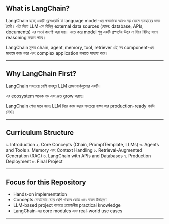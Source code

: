 ## What is LangChain?

LangChain হচ্ছে একটি ফ্রেমওয়ার্ক যা language model-এর ক্ষমতাকে আরও বড় স্কেলে ব্যবহারের জন্য তৈরি। এটা দিয়ে LLM-কে বিভিন্ন external data sources (যেমন: database, APIs, documents) এর সাথে কানেক্ট করা যায়। এতে করে model শুধু একটি প্রম্পটের উত্তর না দিয়ে বিভিন্ন ধাপে reasoning করতে পারে।

LangChain মূলত chain, agent, memory, tool, retriever এই সব component-এর মাধ্যমে কাজ করে এবং complex application বানাতে সাহায্য করে।

---

## Why LangChain First?

LangChain সবচেয়ে বেশি ব্যবহৃত LLM ফ্রেমওয়ার্কগুলোর একটি।

এর ecosystem অনেক বড় এবং দ্রুত grow করছে।

LangChain শেখা মানে হচ্ছে LLM নিয়ে কাজ করার সবচেয়ে বাস্তব আর production-ready পথটা শেখা।

---

## Curriculum Structure

১. Introduction
২. Core Concepts (Chain, PromptTemplate, LLMs)
৩. Agents and Tools
৪. Memory এবং Context Handling
৫. Retrieval-Augmented Generation (RAG)
৬. LangChain with APIs and Databases
৭. Production Deployment
৮. Final Project

---

## Focus for this Repository

* Hands-on implementation
* Concepts বোঝানোর চেয়ে বেশি থাকবে কোড এবং বাস্তব উদাহরণ
* LLM-based project বানাতে প্রয়োজনীয় practical knowledge
* LangChain-এর core modules এবং real-world use cases

---
